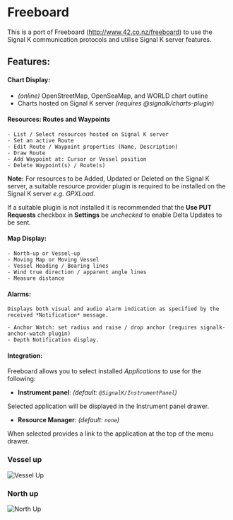 # Freeboard

This is a port of Freeboard (http://www.42.co.nz/freeboard) to use the Signal K communication protocols and utilise Signal K server features.

## Features:

#### Chart Display:

- *(online)* OpenStreetMap, OpenSeaMap, and WORLD chart outline
- Charts hosted on Signal K server *(requires @signalk/charts-plugin)*

#### Resources:  Routes and Waypoints

    - List / Select resources hosted on Signal K server
    - Set an active Route
    - Edit Route / Waypoint properties (Name, Description)
    - Draw Route
    - Add Waypoint at: Cursor or Vessel position
    - Delete Waypoint(s) / Route(s) 

**Note:** For resources to be Added, Updated or Deleted on the Signal K server, a suitable resource provider plugin is required to be installed on the Signal K server *e.g. GPXLoad*.

If a suitable plugin is not installed it is recommended that the **Use PUT Requests** checkbox in **Settings** be *unchecked* to enable Delta Updates to be sent.
    
#### Map Display:

    - North-up or Vessel-up 
    - Moving Map or Moving Vessel
    - Vessel Heading / Bearing lines
    - Wind true direction / apparent angle lines
    - Measure distance

#### Alarms:

    Displays both visual and audio alarm indication as specified by the received *Notification* message.

    - Anchor Watch: set radius and raise / drop anchor (requires signalk-anchor-watch plugin)
    - Depth Notification display.

#### Integration: 

Freeboard allows you to select installed *Applications* to use for the following:

- **Instrument panel**: *(default: `@SignalK/InstrumentPanel`)*

Selected application will be displayed in the Instrument panel drawer.

- **Resource Manager**: *(default: `none`)*

When selected provides a link to the application at the top of the menu drawer.

### Vessel up
![Vessel Up](https://raw.githubusercontent.com/SignalK/signalk-server-java/master/src/test/resources/samples/freeboard-sk-vessel-up.png)

### North up
![North Up](https://raw.githubusercontent.com/SignalK/signalk-server-java/master/src/test/resources/samples/freeboard-sk-north-up.png)


